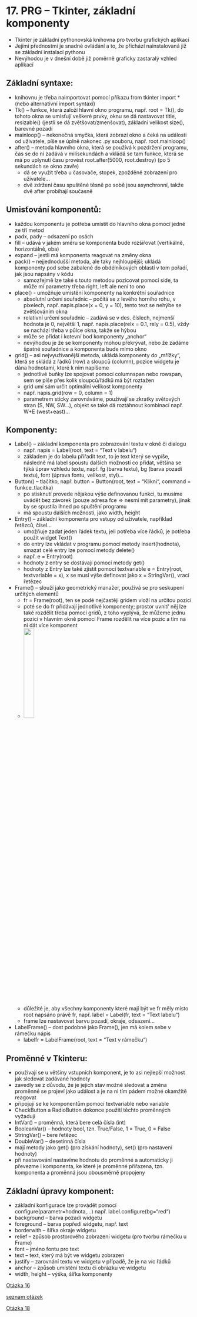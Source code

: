 # 17. PRG – Tkinter, základní komponenty

- Tkinter je základní pythonovská knihovna pro tvorbu grafických aplikací
- Jejími přednostmi je snadné ovládání a to, že přichází nainstalovaná již se základní instalací pythonu
- Nevýhodou je v dnešní době již poměrně graficky zastaralý vzhled aplikací

## Základní syntaxe:

- knihovnu je třeba naimportovat pomocí příkazu from tkinter import * (nebo alternativní import syntaxí)
- Tk() – funkce, která založí hlavní okno programu, např. root = Tk(), do tohoto okna se umisťují veškeré prvky, oknu se dá nastavovat title, resizable() (jestli se dá zvětšovat/zmenšovat), základní velikost size(), barevné pozadí
- mainloop() – nekonečná smyčka, která zobrazí okno a čeká na události od uživatele, píše se úplně nakonec .py souboru, např. root.mainloop()
- after() – metoda hlavního okna, která se používá k pozdržení programu, čas se do ní zadává v milisekundách a vkládá se tam funkce, která se má po uplynutí času provést root.after(5000, root.destroy) (po 5 sekundách se okno zavře)
    - dá se využít třeba u časovače, stopek, zpožděné zobrazení pro uživatele...
    - dvě zdržení času spuštěné těsně po sobě jsou asynchronní, takže dvě after probíhají současně

## Umisťování komponentů:

- každou komponentu je potřeba umístit do hlavního okna pomocí jedné ze tří metod
- padx, pady – odsazení po osách
- fill – udává v jakém směru se komponenta bude rozšiřovat (vertikálně, horizontálně, oba)
- expand – jestli má komponenta reagovat na změny okna
- pack() – nejjednodušší metoda, ale taky nejhloupější; ukládá komponenty pod sebe zabalené do obdélníkových oblastí v tom pořadí, jak jsou napsány v kódu
    - samozřejmě lze také s touto metodou pozicovat pomocí side, ta může mí parametry třeba right, left ale není to ono
- place() - umožňuje umístění komponenty na konkrétní souřadnice
    - absolutní určení souřadnic – počítá se z levého horního rohu, v pixelech, např. napis.place(x = 0, y = 10), tento text se nehýbe se zvětšováním okna
    - relativní určení souřadnic – zadává se v des. číslech, nejmenší hodnota je 0, největší 1, např. napis.place(relx = 0.1, rely = 0.5), vždy se nachází třeba v půlce okna, takže se hýbou
    - může se přidat i kotevní bod komponenty „anchor“
    - nevýhodou je že se komponenty mohou překrývat, nebo že zadáme špatné souřadnice a komponenta bude mimo okno
- grid() – asi nejvyužívanější metoda, ukládá komponenty do „mřížky“, která se skládá z řádků (row) a sloupců (column), pozice widgetu je dána hodnotami, které k nim napíšeme
    - jednotlivé buňky lze spojovat pomocí columnspan nebo rowspan, sem se píše přes kolik sloupců/řádků má být roztažen
    - grid umí sám určit optimální velikost komponenty
    - např. napis.grid(row = 0, column = 1)
    - parametrem sticky zarovnáváme, používají se zkratky světových stran (S, NW, SW...), objekt se také dá roztáhnout kombinací např. W+E (west+east)...

## Komponenty:
- Label() – základní komponenta pro zobrazování textu v okně či dialogu
    - např. napis = Label(root, text = “Text v labelu“)
    - základem je do labelu přiřadit text, to je text který se vypíše, následně má label spoustu dalších možností co přidat, většina se týká úprav vzhledu textu, např. fg (barva textu), bg (barva pozadí textu), font (úprava fontu, velikost, styl)…
- Button() – tlačítko, např. button = Button(root, text = “Klikni“, command = funkce_tlacitka)
    - po stisknutí provede nějakou výše definovanou funkci, tu musíme uvádět bez závorek (pouze adresa fce => nesmí mít parametry), jinak by se spustila ihned po spuštění programu
    - má spoustu dalších možností, jako width, height
- Entry() – základní komponenta pro vstupy od uživatele, například řetězců, čísel…
    - umožňuje zadat jeden řádek textu, jeli potřeba více řádků, je potřeba použít widget Text()
    - do entry lze vkládat v programu pomocí metody insert(hodnota), smazat celé entry lze pomocí metody delete()
    - např. e = Entry(root)
    - hodnoty z entry se dostávají pomocí metody get()
    - hodnoty z Entry lze také zjistit pomocí textvariable e = Entry(root, textvariable = x), x se musí výše definovat jako x = StringVar(), vrací řetězec
- Frame() – slouží jako geometrický manažer, používá se pro seskupení určitých elementů
    - fr = Frame(root), ten se podé nejčastěji gridem vloží na určitou pozici
    - poté se do fr přidávají jednotlivé komponenty; prostor uvnitř něj lze také rozdělit třeba pomocí gridů, z toho vyplývá, že můžeme jednu pozici v hlavním okně pomocí Frame rozdělit na více pozic a tím na ni dát více komponent
    - <img src="images/17PRG.png" style="display: block; margin-right:auto; margin-bottom:50px ;width: 25%; height: auto;">
    - důležité je, aby všechny komponenty které mají být ve fr měly místo root napsáno právě fr, např. label = Label(fr, text = “Text labelu“)
    - frame lze nastavovat barvu pozadí, okraje, odsazení…
- LabelFrame() – dost podobné jako Frame(), jen má kolem sebe v rámečku nápis
    - labelfr = LabelFrame(root, text = “Text v rámečku“)

## Proměnné v Tkinteru:

- používají se u většiny vstupních komponent, je to asi nejlepší možnost jak sledovat zadávané hodnoty
- zavedly se z důvodu, že je jejich stav možné sledovat a změna proměnné se projeví jako událost a je na ni tím pádem možné okamžitě reagovat
- připojují se ke komponentům pomocí textvariable nebo variable
- CheckButton a RadioButton dokonce použití těchto proměnných vyžadují
- IntVar() – proměnná, která bere celá čísla (int)
- BooleanVar() – hodnoty bool, tzn. True/False, 1 = True, 0 = False
- StringVar() – bere řetězec
- DoubleVar() – desetinná čísla
- mají metody jako get() (pro získání hodnoty), set() (pro nastavení hodnoty)
- při nastavování nastavíme hodnotu do proměnné a automaticky ji převezme i komponenta, ke které je proměnné přiřazena, tzn. komponenta a proměnná jsou obousměrně propojeny


## Základní úpravy komponent:

- základní konfigurace lze provádět pomocí configure(parametr=hodnota,…) např. label.configure(bg=“red“)
- background – barva pozadí widgetu
- foreground – barva popředí widgetu, např. text
- borderwith – šířka okraje widgetu
- relief – způsob prostorového zobrazení widgetu (pro tvorbu rámečku u Frame)
- font – jméno fontu pro text
- text – text, který má být ve widgetu zobrazen
- justify – zarovnání textu ve widgetu v případě, že je na víc řádků
- anchor – způsob umístění textu či obrázku ve widgetu
- width, height – výška, šířka komponenty


[Otázka 16](16HW.md)

[seznam otázek](seznam_otazek.md)
                        
[Otázka 18](18HW.md)
